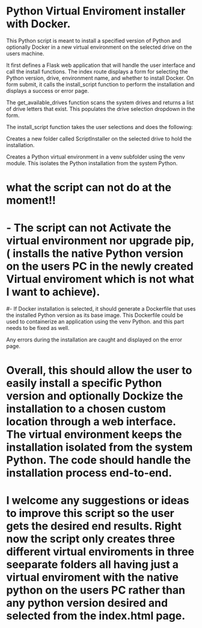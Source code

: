 # Python Virtual Enviroment installer with Docker. 
This Python script is meant to install a specified version of Python and optionally Docker in a new virtual environment on the selected drive on the users machine. 

It first defines a Flask web application that will handle the user interface and call the install functions. The index route displays a form for selecting the Python version, drive, environment name, and whether to install Docker. On form submit, it calls the install_script function to perform the installation and displays a success or error page.

The get_available_drives function scans the system drives and returns a list of drive letters that exist. This populates the drive selection dropdown in the form.

The install_script function takes the user selections and does the following:

Creates a new folder called ScriptInstaller on the selected drive to hold the installation.

Creates a Python virtual environment in a venv subfolder using the venv module. This isolates the Python installation from the system Python.

# what the script can not do at the moment!!

# - The script can not Activate the virtual environment nor upgrade pip, ( installs the native Python version on the users PC in the newly created Virtual enviroment which is not what I want to achieve).

#-  If Docker installation is selected, it should generate a Dockerfile that uses the installed Python version as its base image. This Dockerfile could be used to containerize an application using the venv Python. and this part needs to be fixed as well. 

Any errors during the installation are caught and displayed on the error page.

# Overall, this should  allow the user to easily install a specific Python version and optionally Dockize the installation to a chosen custom location through a web interface. The virtual environment keeps the installation isolated from the system Python. The code should handle the installation process end-to-end.

# I welcome any suggestions or ideas to improve this script so the user gets the desired end results. Right now the script only creates three different virtual enviroments in three seeparate folders all having just a virtual enviroment with the native python on the users PC rather than any python version desired and selected from the index.html page. 
